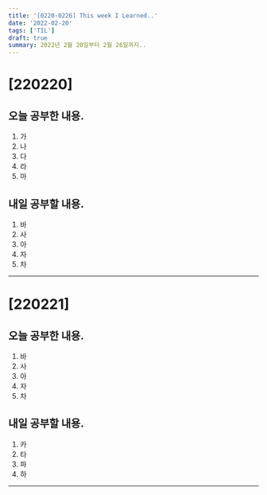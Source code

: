 ```yaml
---
title: '[0220-0226] This week I Learned..'
date: '2022-02-20'
tags: ['TIL']
draft: true
summary: 2022년 2월 20일부터 2월 26일까지..
---
```


# [220220]

## 오늘 공부한 내용.

1. 가
2. 나
3. 다
4. 라
5. 마

## 내일 공부할 내용.

1. 바
2. 사
3. 아
4. 자
5. 차

---

# [220221]

## 오늘 공부한 내용.

1. 바
2. 사
3. 아
4. 자
5. 차

## 내일 공부할 내용.

1. 카
2. 타
3. 파
4. 하

---
